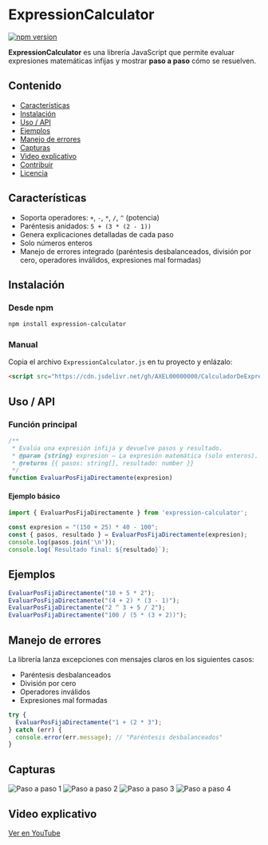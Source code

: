 # ExpressionCalculator

[![npm version](https://img.shields.io/npm/v/expression-calculator.svg)](https://www.npmjs.com/package/expression-calculator)  

**ExpressionCalculator** es una librería JavaScript que permite evaluar expresiones matemáticas infijas y mostrar **paso a paso** cómo se resuelven.

## Contenido

* [Características](#características)
* [Instalación](#instalación)
* [Uso / API](#uso--api)
* [Ejemplos](#ejemplos)
* [Manejo de errores](#manejo-de-errores)
* [Capturas](#capturas)
* [Video explicativo](#video-explicativo)
* [Contribuir](#contribuir)
* [Licencia](#licencia)

## Características

* Soporta operadores: `+`, `-`, `*`, `/`, `^` (potencia)
* Paréntesis anidados: `5 + (3 * (2 - 1))`
* Genera explicaciones detalladas de cada paso
* Solo números enteros
* Manejo de errores integrado (paréntesis desbalanceados, división por cero, operadores inválidos, expresiones mal formadas)

## Instalación

### Desde npm

```bash
npm install expression-calculator
```

### Manual

Copia el archivo `ExpressionCalculator.js` en tu proyecto y enlázalo:

```html
<script src="https://cdn.jsdelivr.net/gh/AXEL00000000/CalculadorDeExpresionesConPasos/ExpressionCalculator.js"></script>
```

## Uso / API

### Función principal

```js
/**
 * Evalúa una expresión infija y devuelve pasos y resultado.
 * @param {string} expresion — La expresión matemática (solo enteros).
 * @returns {{ pasos: string[], resultado: number }}
 */
function EvaluarPosFijaDirectamente(expresion)
```

#### Ejemplo básico

```js
import { EvaluarPosFijaDirectamente } from 'expression-calculator';

const expresion = "(150 + 25) * 40 - 100";
const { pasos, resultado } = EvaluarPosFijaDirectamente(expresion);
console.log(pasos.join('\n'));
console.log(`Resultado final: ${resultado}`);
```

## Ejemplos

```js
EvaluarPosFijaDirectamente("10 + 5 * 2");
EvaluarPosFijaDirectamente("(4 + 2) * (3 - 1)");
EvaluarPosFijaDirectamente("2 ^ 3 + 5 / 2");
EvaluarPosFijaDirectamente("100 / (5 * (3 + 2))");
```

## Manejo de errores

La librería lanza excepciones con mensajes claros en los siguientes casos:

* Paréntesis desbalanceados
* División por cero
* Operadores inválidos
* Expresiones mal formadas

```js
try {
  EvaluarPosFijaDirectamente("1 + (2 * 3");
} catch (err) {
  console.error(err.message); // "Paréntesis desbalanceados"
}
```

## Capturas

![Paso a paso 1](https://github.com/user-attachments/assets/b183b3ad-87cb-47e6-91a8-b2f8287ae83b)
![Paso a paso 2](https://github.com/user-attachments/assets/5535e276-3ef3-4743-b808-3788a2eca2bc)
![Paso a paso 3](https://github.com/user-attachments/assets/39bb30bb-89a3-4256-9720-bc458e1be451)
![Paso a paso 4](https://github.com/user-attachments/assets/20c30b5e-b8c2-4f5a-84f8-d60d3025f834)

## Video explicativo

[Ver en YouTube](https://www.youtube.com/watch?v=EZ95ZWEAcHM)

